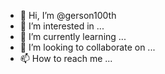 - 👋 Hi, I’m @gerson100th
- 👀 I’m interested in ...
- 🌱 I’m currently learning ...
- 💞️ I’m looking to collaborate on ...
- 📫 How to reach me ...

<!---
gerson100th/gerson100th is a ✨ special ✨ repository because its `README.md` (this file) appears on your GitHub profile.
You can click the Preview link to take a look at your changes.
--->
